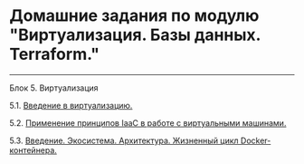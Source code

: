 # Домашние задания по модулю "Виртуализация. Базы данных. Terraform."
***
Блок 5. Виртуализация

 5.1. [Введение в виртуализацию.](./05-virt-01-basics.md)

 5.2. [Применение принципов IaaC в работе с виртуальными машинами.](05-virt-02-iaac.md)

 5.3. [Введение. Экосистема. Архитектура. Жизненный цикл Docker-контейнера.](05-virt-03-docer.md)
